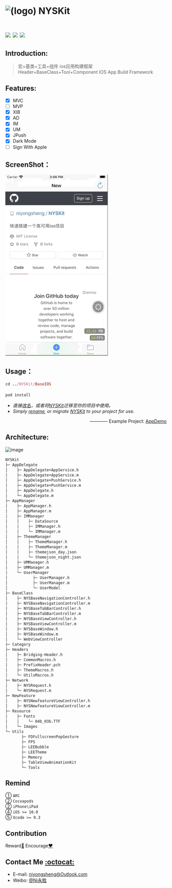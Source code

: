 
![(logo)](https://github.com/niyongsheng/NYSKit/blob/master/logo.png?raw=true)
NYSKit
===
[![](https://img.shields.io/badge/platform-iOS-orange.svg)](https://developer.apple.com/ios/)
[![](http://img.shields.io/travis/CocoaPods/CocoaPods/master.svg?style=flat)](https://travis-ci.org/CocoaPods/CocoaPods)
[![](https://img.shields.io/badge/license-MIT-blue.svg)](https://github.com/niyongsheng/BaseClass_MVP_IOS/blob/master/LICENSE)
===

## Introduction:
> 宏+基类+工具+组件 ios应用构建框架<br>
> Header+BaseClass+Tool+Component IOS App Build Framework

## Features:
- [x] MVC
- [ ] MVP
- [x] XIB
- [x] AD
- [x] IM
- [x] UM
- [x] JPush
- [x] Dark Mode
- [ ] Sign With Apple

## ScreenShot：
![image](https://github.com/niyongsheng/niyongsheng.github.io/blob/master/Document/base_ios_demo.gif)

## Usage：
```ruby
cd ../NYSKit/BaseIOS

pod install
```
- *直接[改名](https://www.jianshu.com/p/2887d6fb5769)，或者将[NYSKit](https://github.com/niyongsheng/NYSKit/tree/master/BaseIOS/BaseIOS/NYSKit)迁移至你的项目中使用。*
- *Simply [rename](https://www.jianshu.com/p/2887d6fb5769), or migrate [NYSKit](https://github.com/niyongsheng/NYSKit/tree/master/BaseIOS/BaseIOS/NYSKit) to your project for use.*

<p align="right">———— Example Project:
       <a  href="https://github.com/niyongsheng/AppDemo">AppDemo </a>
</p>

## Architecture:
![image](https://github.com/niyongsheng/NYSKit/blob/master/class_relation.png)
```text
NYSKit
├─ AppDelegate
│    ├─ AppDelegate+AppService.h
│    ├─ AppDelegate+AppService.m
│    ├─ AppDelegate+PushService.h
│    ├─ AppDelegate+PushService.m
│    ├─ AppDelegate.h
│    └─ AppDelegate.m
├─ AppManager
│    ├─ AppManager.h
│    ├─ AppManager.m
│    ├─ IMManager
│    │    ├─ DataSource
│    │    ├─ IMManager.h
│    │    └─ IMManager.m
│    ├─ ThemeManager
│    │    ├─ ThemeManager.h
│    │    ├─ ThemeManager.m
│    │    ├─ themejson_day.json
│    │    └─ themejson_night.json
│    ├─ UMManager.h
│    ├─ UMManager.m
│    └─ UserManager
│           ├─ UserManager.h
│           ├─ UserManager.m
│           └─ UserModel
├─ BaseClass
│    ├─ NYSBaseNavigationController.h
│    ├─ NYSBaseNavigationController.m
│    ├─ NYSBaseTabBarController.h
│    ├─ NYSBaseTabBarController.m
│    ├─ NYSBaseViewController.h
│    ├─ NYSBaseViewController.m
│    ├─ NYSBaseWindow.h
│    ├─ NYSBaseWindow.m
│    └─ WebViewController
├─ Category
├─ Headers
│    ├─ Bridging-Header.h
│    ├─ CommonMacros.h
│    ├─ PrefixHeader.pch
│    ├─ ThemeMacros.h
│    └─ UtilsMacros.h
├─ Network
│    ├─ NYSRequest.h
│    └─ NYSRequest.m
├─ NewFeature
│    ├─ NYSNewfeatureViewController.h
│    ├─ NYSNewfeatureViewController.m
├─ Resource
│    ├─ Fonts
│    │    └─ 04b_03b.TTF
│    └─ Images
└─ Utils
       ├─ FDFullscreenPopGesture
       ├─ FPS
       ├─ LEEBubble
       ├─ LEETheme
       ├─ Memory
       ├─ TableViewAnimationKit
       └─ Tools

```

## Remind
① `ARC`<br>
② `Cocoapods`<br>
② `iPhone\iPad`<br>
④ `iOS >= 10.0`<br>
⑤ `Xcode >= 9.3`<br>

## Contribution
Reward[:lollipop:](https://github.com/niyongsheng/niyongsheng.github.io/blob/master/Beg/README.md)  Encourage[:heart:](https://github.com/niyongsheng/NYSKit/stargazers)

## Contact Me [:octocat:](https://niyongsheng.github.io)
* E-mail: niyongsheng@Outlook.com
* Weibo: [@Ni永胜](https://weibo.com/u/7317805089)

